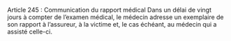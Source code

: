 Article 245 : Communication du rapport médical
Dans un délai de vingt jours à compter de l’examen médical, le médecin adresse un exemplaire de son rapport à l’assureur, à la victime et, le cas échéant, au médecin qui a assisté celle-ci.